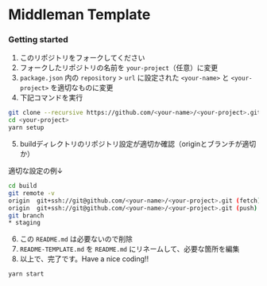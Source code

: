 

# Middleman Template

### Getting started

1. このリポジトリをフォークしてください
2. フォークしたリポジトリの名前を `your-project`（任意）に変更
3. `package.json` 内の `repository` > `url` に設定された `<your-name>` と `<your-project>` を適切なものに変更
4. 下記コマンドを実行

```sh
git clone --recursive https://github.com/<your-name>/<your-project>.git
cd <your-project>
yarn setup
```

5. buildディレクトリのリポジトリ設定が適切か確認（originとブランチが適切か）

適切な設定の例↓

```sh
cd build
git remote -v
origin	git+ssh://git@github.com/<your-name>/<your-project>.git (fetch)
origin	git+ssh://git@github.com/<your-name>/<your-project>.git (push)
git branch
* staging
```

6. この `README.md` は必要ないので削除
7. `README-TEMPLATE.md` を `README.md` にリネームして、必要な箇所を編集
8. 以上で、完了です。Have a nice coding!!

```sh
yarn start
```

[deps]: https://img.shields.io/david/naokazuterada/middleman-template.svg
[deps-url]: https://david-dm.org/naokazuterada/middleman-template
